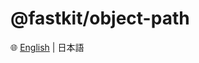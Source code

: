 # @fastkit/object-path

🌐 [English](https://github.com/dadajam4/fastkit/blob/main/packages/object-path/README.md) | 日本語
